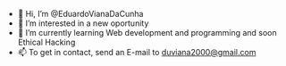 - 👋 Hi, I’m @EduardoVianaDaCunha
- 👀 I’m interested in a new oportunity
- 🌱 I’m currently learning Web development and programming and soon Ethical Hacking
- 📫 To get in contact, send an E-mail to duviana2000@gmail.com
